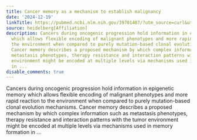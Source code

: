 ```yaml
---
title: Cancer memory as a mechanism to establish malignancy
date: '2024-12-19'
linkTitle: https://pubmed.ncbi.nlm.nih.gov/39701407/?utm_source=curl&utm_medium=rss&utm_campaign=pubmed-2&utm_content=1FakS-2QOkCT8HsMOQP1bCRQ4YzyumYOmxmF0moLsQ3dFB1E9V&fc=20220326224207&ff=20241220170926&v=2.18.0.post9+e462414
source: heidelberg[Affiliation]
description: Cancers during oncogenic progression hold information in epigenetic memory
  which allows flexible encoding of malignant phenotypes and more rapid reaction to
  the environment when compared to purely mutation-based clonal evolution mechanisms.
  Cancer memory describes a proposed mechanism by which complex information such as
  metastasis phenotypes, therapy resistance and interaction patterns with the tumor
  environment might be encoded at multiple levels via mechanisms used in memory formation
  in ...
disable_comments: true
---
```

Cancers during oncogenic progression hold information in epigenetic memory which allows flexible encoding of malignant phenotypes and more rapid reaction to the environment when compared to purely mutation-based clonal evolution mechanisms. Cancer memory describes a proposed mechanism by which complex information such as metastasis phenotypes, therapy resistance and interaction patterns with the tumor environment might be encoded at multiple levels via mechanisms used in memory formation in ...